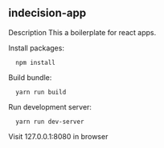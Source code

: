 ## indecision-app
Description
  This a boilerplate for react apps.
  
Install packages:
```shell
  npm install
```
Build bundle:
``` shell
  yarn run build
  ```
Run development server:
```shell
  yarn run dev-server
```
Visit 127.0.0.1:8080 in browser
 
